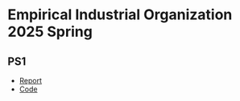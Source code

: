 # Empirical Industrial Organization 2025 Spring

## PS1
- [Report](PS1/report.pdf)
- [Code](Code/PS1/)

